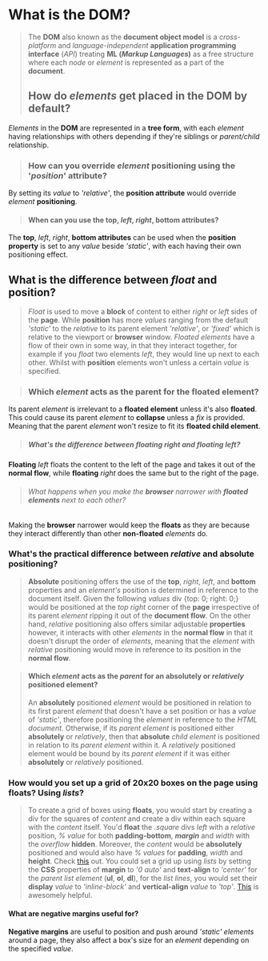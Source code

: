 # What is the **DOM**?
>The **DOM** also known as the **document object model** is a _cross-platform_ and _language-independent_ **application programming interface** (_API_) treating **ML (_Markup Languages_)** as a free structure where each _node_ or _element_ is represented as a part of the **document**.
>## How do _elements_ get placed in the **DOM** by default?
_Elements_ in the **DOM** are represented in a **tree form**, with each _element_ having relationships with others depending if they're siblings or _parent/child_ relationship.
>### How can you override _element_ **positioning** using the '_position_' **attribute**?
By setting its _value_ to _'relative'_, the **position attribute** would override _element_ **positioning**.
>#### When can you use the **top**, _left_, _right_, **bottom** **attributes**?
The **top**, _left_, _right_, **bottom attributes** can be used when the **position property** is set to any _value_ beside _'static'_, with each having their own positioning effect.

## What is the difference between _float_ and **position**?
>_Float_ is used to move a **block** of content to either _right_ or _left_ sides of the **page**. While **position** has more _values_ ranging from the default _'static'_ to the _relative_ to its parent element _'relative'_, or _'fixed'_ which is relative to the viewport or **browser** window. _Floated elements_ have a flow of their own in some way, in that they interact together, for example if you _float_ two elements _left_, they would line up next to each other. Whilst with **position** elements won't unless a certain _value_ is specified.

>### Which _element_ acts as the parent for the **floated element**?
Its parent _element_ is irrelevant to a **floated element** unless it's also **floated**. This could cause its parent _element_ to **collapse** unless a _fix_ is provided. Meaning that the parent _element_ won't resize to fit its **floated child element**.
>##### What's the difference between **floating** _right_ and **floating** _left_?
**Floating** _left_ floats the content to the left of the page and takes it out of the **normal flow**, while **floating** _right_ does the same but to the right of the page.
>###### What happens when you make the **browser** narrower with **floated elements** next to each other?
Making the **browser** narrower would keep the **floats** as they are because they interact differently than other **non-floated** _elements_ do.

### What's the practical difference between _relative_ and **absolute** positioning?
>**Absolute** positioning offers the use of the **top**, _right_, _left_, and **bottom** properties and an _element's_ position is determined in reference to the document itself. Given the following _values_ div {top: 0; right: 0;} would be positioned at the _top right_ corner of the **page** irrespective of its parent _element_ ripping it out of the **document flow**. On the other hand, _relative_ positioning also offers similar adjustable **properties** however, it interacts with other _elements_ in the **normal flow** in that it doesn't disrupt the order of _elements_, meaning that the _element_ with _relative_ positioning would move in reference to its position in the **normal flow**.

>#### Which _element_ acts as the _parent_ for an **absolutely** or _relatively_ positioned element?
>An **absolutely** positioned _element_ would be positioned in relation to its first parent _element_ that doesn't have a set position or has a _value_ of _'static'_, therefore positioning the _element_ in reference to the _HTML document_. Otherwise, if its _parent element_ is positioned either **absolutely** or _relatively_, then that **absolute** _child element_ is positioned in relation to its _parent element_ within it. A _relatively_ positioned element would be bound by its _parent element_ if it was either **absolutely** or _relatively_ positioned.

### How would you set up a grid of 20x20 boxes on the page using **floats**? Using _lists_?
>To create a grid of boxes using **floats**, you would start by creating a div for the squares of _content_ and create a div within each square with the _content_ itself. You'd **float** the _.square_ divs _left_ with a _relative_ position, _% value_ for both **padding-bottom**, **_margin_** and _width_ with the _overflow_ **hidden**. Moreover, the _content_ would be **absolutely** positioned and would also have _% values_ for **padding**, _width_ and **height**. Check [this](http://stackoverflow.com/questions/20456694/grid-of-responsive-squares) out. You could set a grid up using _lists_ by setting the **CSS** properties of **margin** to _'0 auto'_ and **text-align** to _'center'_ for the _parent list element_ (**ul**, **ol**, **dl**), for the _list lines_, you would set their **display** _value_ to _'inline-block'_ and **vertical-align** _value_ to _'top'_. [This](http://stackoverflow.com/questions/14885026/how-to-lay-out-list-items-like-a-grid-with-css-and-html) is awesomely helpful.
#### What are **negative margins** useful for?
**Negative margins** are useful to position and push around _'static' elements_ around a page, they also affect a box's size for an _element_ depending on the specified _value_.
